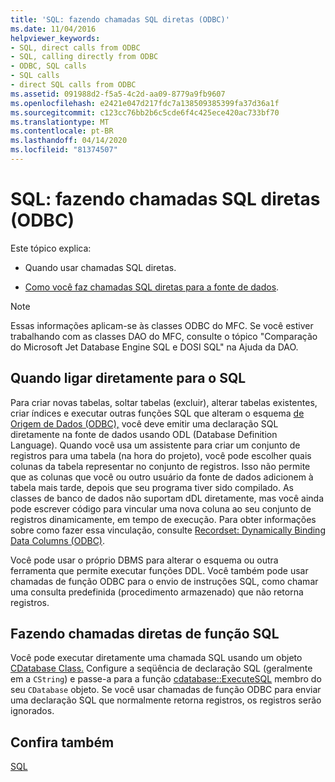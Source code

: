 ```yaml
---
title: 'SQL: fazendo chamadas SQL diretas (ODBC)'
ms.date: 11/04/2016
helpviewer_keywords:
- SQL, direct calls from ODBC
- SQL, calling directly from ODBC
- ODBC, SQL calls
- SQL calls
- direct SQL calls from ODBC
ms.assetid: 091988d2-f5a5-4c2d-aa09-8779a9fb9607
ms.openlocfilehash: e2421e047d217fdc7a138509385399fa37d36a1f
ms.sourcegitcommit: c123cc76bb2b6c5cde6f4c425ece420ac733bf70
ms.translationtype: MT
ms.contentlocale: pt-BR
ms.lasthandoff: 04/14/2020
ms.locfileid: "81374507"
---
```

# <a name="sql-making-direct-sql-calls-odbc"></a>SQL: fazendo chamadas SQL diretas (ODBC)

Este tópico explica:

- Quando usar chamadas SQL diretas.

- [Como você faz chamadas SQL diretas para a fonte de dados](#_core_making_direct_sql_function_calls).

> [!NOTE]
> Essas informações aplicam-se às classes ODBC do MFC. Se você estiver trabalhando com as classes DAO do MFC, consulte o tópico "Comparação do Microsoft Jet Database Engine SQL e DOSI SQL" na Ajuda da DAO.

## <a name="when-to-call-sql-directly"></a><a name="_core_when_to_call_sql_directly"></a>Quando ligar diretamente para o SQL

Para criar novas tabelas, soltar tabelas (excluir), alterar tabelas existentes, criar índices e executar outras funções SQL que alteram o esquema [de Origem de Dados (ODBC),](../../data/odbc/data-source-odbc.md) você deve emitir uma declaração SQL diretamente na fonte de dados usando ODL (Database Definition Language). Quando você usa um assistente para criar um conjunto de registros para uma tabela (na hora do projeto), você pode escolher quais colunas da tabela representar no conjunto de registros. Isso não permite que as colunas que você ou outro usuário da fonte de dados adicionem à tabela mais tarde, depois que seu programa tiver sido compilado. As classes de banco de dados não suportam dDL diretamente, mas você ainda pode escrever código para vincular uma nova coluna ao seu conjunto de registros dinamicamente, em tempo de execução. Para obter informações sobre como fazer essa vinculação, consulte [Recordset: Dynamically Binding Data Columns (ODBC)](../../data/odbc/recordset-dynamically-binding-data-columns-odbc.md).

Você pode usar o próprio DBMS para alterar o esquema ou outra ferramenta que permite executar funções DDL. Você também pode usar chamadas de função ODBC para o envio de instruções SQL, como chamar uma consulta predefinida (procedimento armazenado) que não retorna registros.

## <a name="making-direct-sql-function-calls"></a><a name="_core_making_direct_sql_function_calls"></a>Fazendo chamadas diretas de função SQL

Você pode executar diretamente uma chamada SQL usando um objeto [CDatabase Class.](../../mfc/reference/cdatabase-class.md) Configure a seqüência de declaração SQL (geralmente em a `CString`) e passe-a para a função [cdatabase::ExecuteSQL](../../mfc/reference/cdatabase-class.md#executesql) membro do seu `CDatabase` objeto. Se você usar chamadas de função ODBC para enviar uma declaração SQL que normalmente retorna registros, os registros serão ignorados.

## <a name="see-also"></a>Confira também

[SQL](../../data/odbc/sql.md)
